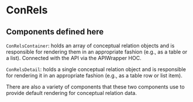 # ConRels

## Components defined here

`ConRelsContainer`: holds an array of conceptual relation objects and
is responsible for rendering them in an appropriate fashion (e.g., as
a table or a list).  Connected with the API via the APIWrapper HOC.

`ConRelsDetail`: holds a single conceptual relation object and is
responsible for rendering it in an appropriate fashion (e.g., as a
table row or list item).

There are also a variety of components that these two components use
to provide default rendering for conceptual relation data.
